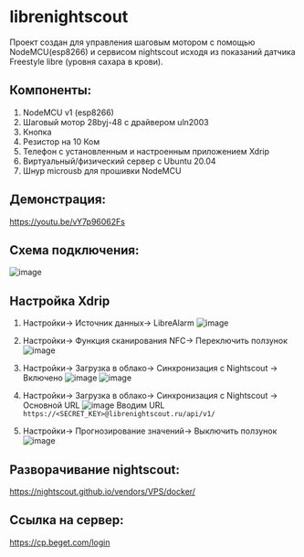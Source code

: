 # librenightscout
Проект создан для управления шаговым мотором с помощью NodeMCU(esp8266) и сервисом nightscout исходя из показаний датчика Freestyle libre (уровня сахара в крови). 


## Компоненты: 
1) NodeMCU v1 (esp8266)
2) Шаговый мотор 28byj-48 с драйвером uln2003
3) Кнопка
4) Резистор на 10 Ком
5) Телефон с установленным и настроенным приложением Xdrip
6) Виртуальный/физический сервер с Ubuntu 20.04
7) Шнур microusb для прошивки NodeMCU


## Демонстрация:
https://youtu.be/vY7p96062Fs


## Схема подключения:
![image](https://github.com/VadimBunegin/librenightscout/assets/61832909/3cad3e4a-550d-4fe1-87a6-9dffb6b31b0f)



## Настройка Xdrip
1) Настройки-> Источник данных-> LibreAlarm
   ![image](https://github.com/VadimBunegin/librenightscout/assets/61832909/354fc14d-5733-4b45-acca-95b9b50875ad)
   
3) Настройки-> Функция сканирования NFC-> Переключить ползунок
   ![image](https://github.com/VadimBunegin/librenightscout/assets/61832909/d4082d88-2cf6-4237-84c8-463fa8df23ec)
   
5) Настройки-> Загрузка в облако-> Синхронизация с Nightscout -> Включено
   ![image](https://github.com/VadimBunegin/librenightscout/assets/61832909/f1f2d398-fa52-4c3c-bb92-5ec22ea29f13)
   ![image](https://github.com/VadimBunegin/librenightscout/assets/61832909/432ff23d-4b9d-4718-86f3-54bbc2215b77)
   
7) Настройки-> Загрузка в облако-> Синхронизация с Nightscout -> Основной URL
   ![image](https://github.com/VadimBunegin/librenightscout/assets/61832909/47adb7ac-0f85-4fd3-908b-07f2e8ecf467)
   Вводим URL
   ``` https://<SECRET_KEY>@librenightscout.ru/api/v1/ ```
   
 9) Настройки-> Прогнозирование значений-> Выключить ползунок
    ![image](https://github.com/VadimBunegin/librenightscout/assets/61832909/52fd7fa4-08ec-4e00-9b13-f94579cdb86f)



## Разворачивание nightscout: 
https://nightscout.github.io/vendors/VPS/docker/


## Ссылка на сервер:
https://cp.beget.com/login
